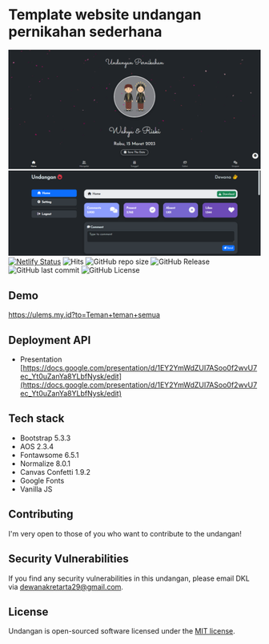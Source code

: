 # Template website undangan pernikahan sederhana

![Thumbnail](/assets/images/banner.png)
![Thumbnail2](/assets/images/banner2.png)
[![Netlify Status](https://api.netlify.com/api/v1/badges/cef32dbf-f26f-4865-84a9-b85a439c9994/deploy-status)](https://app.netlify.com/sites/ulems/deploys)
![Hits](https://dikit.biz.id/0b3y8q)
![GitHub repo size](https://img.shields.io/github/repo-size/dewanakl/undangan?color=brightgreen)
![GitHub Release](https://img.shields.io/github/v/release/dewanakl/undangan?color=brightgreen)
![GitHub last commit](https://img.shields.io/github/last-commit/dewanakl/undangan?color=brightgreen)
![GitHub License](https://img.shields.io/github/license/dewanakl/undangan?color=brightgreen)


## Demo

<https://ulems.my.id?to=Teman+teman+semua>

## Deployment API

- Presentation
    [https://docs.google.com/presentation/d/1EY2YmWdZUI7ASoo0f2wvU7ec_Yt0uZanYa8YLbfNysk/edit](https://docs.google.com/presentation/d/1EY2YmWdZUI7ASoo0f2wvU7ec_Yt0uZanYa8YLbfNysk/edit)

## Tech stack

- Bootstrap 5.3.3
- AOS 2.3.4
- Fontawsome 6.5.1
- Normalize 8.0.1
- Canvas Confetti 1.9.2
- Google Fonts
- Vanilla JS

## Contributing

I'm very open to those of you who want to contribute to the undangan!

## Security Vulnerabilities

If you find any security vulnerabilities in this undangan, please email DKL via [dewanakretarta29@gmail.com](mailto:dewanakretarta29@gmail.com).

## License

Undangan is open-sourced software licensed under the [MIT license](https://opensource.org/licenses/MIT).
